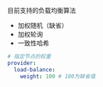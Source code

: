 目前支持的负载均衡算法

* 加权随机（缺省）
* 加权轮询
* 一致性哈希

```yaml
# 指定节点的权重
provider:
  load-balance:
    weight: 100 # 100为缺省值
```